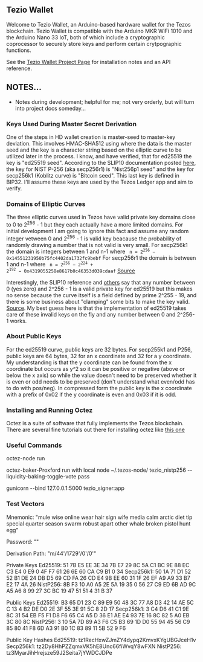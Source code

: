 ## Tezio Wallet

Welcome to Tezio Wallet, an Arduino-based hardware wallet for the Tezos blockchain. Tezio Wallet is compatible with the Arduino MKR WiFi 1010 and the Arduino Nano 33 IoT, both of which include a cryptographic coprocessor to securely store keys and perform certain crytpographic functions. 

See the [Tezio Wallet Project Page](https://tezio.cc/pages/tezio_wallet.html) for installation notes and an API reference. 

## NOTES...
* Notes during development; helpful for me; not very orderly, but will turn into project docs someday...

### Keys Used During Master Secret Derivation

One of the steps in HD wallet creation is master-seed to master-key deviation. This involves HMAC-SHA512 using where the data is the master seed and the key is a character string based on the elliptic curve to be utilized later in the process. I know, and have verified, that for ed25519 the key is "ed25519 seed". According to the SLIP10 documentation posted [here](https://github.com/satoshilabs/slips/blob/master/slip-0010.md), the key for NIST P-256 (aka secp256r1) is "Nist256p1 seed" and the key for secp256k1 (Koblitz curve) is "Bitcoin seed". This last key is defined in BIP32. I'll assume these keys are used by the Tezos Ledger app and aim to verify. 

### Domains of Elliptic Curves

The three elliptic curves used in Tezos have valid private key domains close to 0 to 2<sup>256</sup> - 1 but they each actually have a more limited domains. For initial development I am going to ignore this fact and assume any random integer vetween 0 and 2<sup>256</sup> - 1 is valid key beacause the probability of randomly drawing a number that is not valid is very small. For secp256k1 the domain is integers between 1 and n-1 where
<code> n = 2<sup>256</sup> − 0x14551231950b75fc4402da1732fc9bebf</code>
For secp256r1 the domain is between 1 and n-1 where
<code> n = 2<sup>256</sup> − 2<sup>224</sup> + 2<sup>192</sup> − 0x4319055258e8617b0c46353d039cdaaf</code>
[Source](https://crypto.stackexchange.com/questions/30269/are-all-possible-ec-private-keys-valid)

Interestingly, the SLIP10 reference and [others](https://crypto.stackexchange.com/questions/60866/is-every-bytestring-a-valid-ed25519-private-key) say that any number between 0 (yes zero) and 2^256 - 1 is a valid private key for ed25519 but this makes no sense because the curve itself is a field defined by prime 2^255 - 19, and there is some business about "clamping" some bits to make the key valid. [Source](https://crypto.stackexchange.com/questions/71140/valid-private-keys-on-curve25519). My best guess here is that the implementation of ed25519 takes care of these invalid keys on the fly and any number between 0 and 2^256-1 works. 
 
### About Public Keys

For the ed25519 curve, public keys are 32 bytes. For secp255k1 and P256, public keys are 64 bytes, 32 for an x coordinate and 32 for a y coordinate. My understanding is that the y coordinate can be found from the x coordinate but occurs as y^2 so it can be positive or negative (above or below the x axis) so while the value doesn't need to be preserved whether it is even or odd needs to be preserved (don't understand what even/odd has to do with pos/neg). In compressed form  the public key is the x coordinate with a prefix of 0x02 if the y coordinate is even and 0x03 if it is odd.

### Installing and Running Octez

Octez is a suite of software that fully implements the Tezos blockchain. There are several fine tutorials out there for installing octez like [this one](https://tezos.gitlab.io/index.html)

### Useful Commands

octez-node run

octez-baker-Proxford run with local node ~/.tezos-node/ tezio_nistp256 --liquidity-baking-toggle-vote pass

gunicorn --bind 127.0.0.1:5000 tezio_signer:app

### Test Vectors

Mnemonic: "mule wise online wear hair sign wife media calm arctic diet tip special quarter season swarm robust apart other whale broken pistol hunt egg"

Password: "" 

Derivation Path: "m/44'/1729'/0'/0'"
 
Private Keys
 Ed25519: 51 7B E5 EE 3E 34 7B E7 29 8C 5A C1 BC 9E 88 EC C3 E4 0 E9 0 4F F7 61 26 6E 60 CA C9 B1 0 34 
 Secp256k1: 50 1A 71 D1 52 52 B1 DE 24 DB D5 69 CD FA 26 CD E4 9B EE 60 31 1F 26 EF A9 A9 33 B7 E2 17 4A 26 
 NistP256: 8B F3 10 A0 A5 2E 5A 19 35 0 56 27 C9 ED 6B AD 9C A5 A6 8 99 27 3C BC 19 47 51 51 4 31 B 37 
 
 Public Keys
 Ed25519: B3 65 D1 23 C 89 E9 50 48 3C 77 A8 D3 42 14 AE 5C C 13 4 B2 DE D0 2E 3F 55 3E 91 5C 8 2D 17 
 Secp256k1: 3 C4 D6 41 C1 9E 8C 31 54 EB F5 F1 D8 F6 65 C4 A5 D 36 E1 AE E4 93 7E 16 8C 82 5 A0 EB 3C 80 8C 
 NistP256: 3 10 5A 7D 89 A3 F6 C5 B3 69 1D D0 55 94 45 56 C9 85 80 41 F8 6D A3 91 B0 1C 83 89 11 5B 52 9 F6 
 
 Public Key Hashes
 Ed25519: tz1RecHxwZJmZY4dypq2KmvxKYgUBGJceH1v
 Secp256k1: tz2Dy8HhPZZqmxVK5hE8Unc66fiWvqY8wFXN
 NistP256: tz3MyarJihHrejsze59J2Seita7jYWDCJDPe